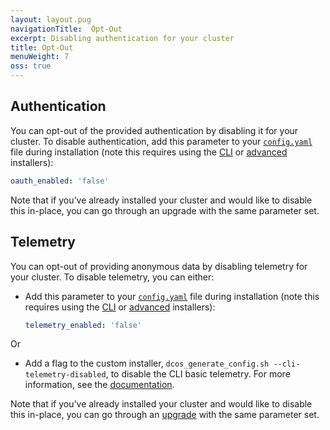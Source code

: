 ```yaml
---
layout: layout.pug
navigationTitle:  Opt-Out
excerpt: Disabling authentication for your cluster
title: Opt-Out
menuWeight: 7
oss: true
---
```


## Authentication

You can opt-out of the provided authentication by disabling it for your cluster. To disable authentication, add this parameter to your [`config.yaml`][4] file during installation (note this requires using the [CLI][1] or [advanced][2] installers):

```yaml
oauth_enabled: 'false'
```

Note that if you’ve already installed your cluster and would like to disable this in-place, you can go through an upgrade with the same parameter set.

## Telemetry

You can opt-out of providing anonymous data by disabling telemetry for your cluster. To disable telemetry, you can either:

- Add this parameter to your [`config.yaml`][4] file during installation (note this requires using the [CLI][1] or [advanced][2] installers):

    ```yaml
    telemetry_enabled: 'false'
    ```
Or

- Add a flag to the custom installer, `dcos_generate_config.sh --cli-telemetry-disabled`, to disable the CLI basic telemetry. For more information, see the [documentation](/1.11/installing/oss/custom/cli/).


Note that if you’ve already installed your cluster and would like to disable this in-place, you can go through an [upgrade][3] with the same parameter set.

[1]: /1.11/installing/oss/custom/cli/
[2]: /1.11/installing/oss/custom/advanced/
[3]: /1.11/installing/oss/custom/configuration/configuration-parameters/
[4]: /1.11/installing/oss/custom/configuration/configuration-parameters/
